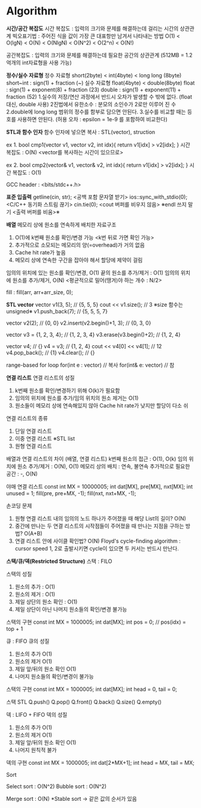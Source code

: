# Algorithm
**시간/공간 복잡도**
시간 복잡도 : 입력의 크기와 문제를 해결하는데 걸리는 시간의 상관관계
빅오표기법 : 주어진 식을 값이 가장 큰 대표항만 남겨서 나타내는 방법
O(1) < O(lgN) < O(N) < O(NlgN) < O(N^2) < O(2^n) < O(N!)

공간복잡도 : 입력의 크기와 문제를 해결하는데 필요한 공간의 상관관계
(512MB = 1.2억개의 int자료형을 사용 가능)

**정수/실수 자료형**
정수 자료형
short(2byte) < int(4byte) < long long (8byte)
short~int : sign(1) + fraction (~)
실수 자료형
float(4byte) < double(8byte)
float : sign(1) + exponent(8) + fraction (23)
double : sign(1) + exponent(11) + fraction (52)
1.실수의 저장/연산 과정에서 반드시 오차가 발생할 수 밖에 없다. (float 대신, double 사용)
2진법에서 유한소수 : 분모의 소인수가 2로만 이루어 진 수
2.double에 long long 범위의 정수를 함부로 담으면 안된다.
3.실수를 비교할 때는 등호를 사용하면 안된다.
(허용 오차 : epsilon = 1e-9 를 포함하여 비교한다)

**STL과 함수 인자**
함수 인자에 넣으면 복사 : STL(vector), struction

ex 1.
bool cmp1(vector<int> v1, vector<int> v2, int idx){
    return v1[idx] > v2[idx];
}
시간 복잡도 : O(N) <vector를 복사하는 시간이 있으므로>

ex 2.
bool cmp2(vector<int>& v1, vector<int>& v2, int idx){
    return v1[idx] > v2[idx];
}
시간 복잡도 : O(1)

GCC header : <bits/stdc++.h>

**표준 입출력**
getline(cin, str); <공백 포함 문자열 받기>
ios::sync_with_stdio(0); <C/C++ 동기화 스트림 끊기>
cin.tie(0); <cout 버퍼를 비우지 않음>
※endl 쓰지 말기 <출력 버퍼를 비움>※

**배열**
메모리 상에 원소를 연속하게 배치한 자료구조
1. O(1)에 k번째 원소를 확인/변경 가능 <k번 뒤로 가면 확인 가능>
2. 추가적으로 소모되는 메모리의 양(=overhead)가 거의 없음
3. Cache hit rate가 높음
4. 메모리 상에 연속한 구간을 잡아야 해서 할당에 제약이 걸림

임의의 위치에 있는 원소를 확인/변경, O(1)
끝의 원소를 추가/제거 : O(1)
임의의 위치에 원소를 추가/제거, O(N) <평균적으로 밀어(땡겨)야 하는 개수 : N/2>

fill : fill(arr, arr+arr_size, 0);

**STL vector**
vector<int> v1(3, 5); // {5, 5, 5}
cout << v1.size(); // 3  ※size 함수는 unsigned※
v1.push_back(7); // {5, 5, 5, 7}

vector<int> v2(2); // {0, 0}
v2.insert(v2.begin()+1, 3); // {0, 3, 0}

vector<int> v3 = {1, 2, 3, 4}; // {1, 2, 3, 4}
v3.erase(v3.begin()+2); // {1, 2, 4}

vector<int> v4; // {}
v4 = v3; // {1, 2, 4}
cout << v4[0] << v4[1]; // 12
v4.pop_back(); // {1}
v4.clear(); // {}

range-based for loop
for(int e : vector) // 복사
for(int& e: vector) // 참

**연결 리스트**
연결 리스트의 성질
1. k번째 원소를 확인/변경하기 위해 O(k)가 필요함
2. 임의의 위치에 원소를 추가/임의 위치의 원소 제거는 O(1)
3. 원소들이 메모리 상에 연속해있지 않아 Cache hit rate가 낮지만 할당이 다소 쉬

연결 리스트의 종류
1. 단일 연결 리스트
2. 이중 연결 리스트 ※STL list
3. 원형 연결 리스트

배열과 연결 리스트의 차이 (배열, 연결 리스트)
k번째 원소의 접근 : O(1), O(k)
임의 위치에 원소 추가/제거 : O(N), O(1)
메모리 상의 배치 : 연속, 불연속
추가적으로 필요한 공간 : -, O(N)

야매 연결 리스트
const int MX = 10000005;
int dat[MX], pre[MX], nxt[MX];
int unused = 1;
fill(pre, pre+MX, -1);
fill(nxt, nxt+MX, -1);

손코딩 문제
1. 원형 연결 리스트 내의 임의의 노드 하나가 주어졌을 때 해당 List의 길이? O(N)
2. 중간에 만나는 두 연결 리스트의 시작점들이 주어졌을 때 만나는 지점을 구하는 방법? O(A+B)
3. 연결 리스트 안에 사이클 확인법? O(N)
Floyd's cycle-finding algorithm : cursor speed 1, 2로 출발시키면 cycle이 있으면 두 커서는 반드시 만난다.

**스택/큐/덱(Restricted Structure)**
스택 : FILO

스택의 성질
1. 원소의 추가 : O(1)
2. 원소의 제거 : O(1)
3. 제일 상단의 원소 확인 : O(1)
4. 제일 상단이 아닌 나머지 원소들의 확인/변경 불가능

스택의 구현
const int MX = 1000005;
int dat[MX];
int pos = 0; // pos(idx) = top + 1

큐 : FIFO
큐의 성질
1. 원소의 추가 O(1)
2. 원소의 제거 O(1)
3. 제일 앞/뒤의 원소 확인 O(1)
4. 나머지 원소들의 확인/변경이 불가능

스택의 구현
const int MX = 1000005;
int dat[MX];
int head = 0, tail = 0;

스택 STL
Q.push()
Q.pop()
Q.front()
Q.back()
Q.size()
Q.empty()

덱 : LIFO + FIFO
덱의 성질
1. 원소의 추가 O(1)
2. 원소의 제거 O(1)
3. 제일 앞/뒤의 원소 확인 O(1)
4. 나머지 원칙적 불가

덱의 구현
const int MX = 1000005;
int dat[2*MX+1];
int head = MX, tail = MX;

Sort

Select sort : O(N^2)
Bubble sort : O(N^2)

Merge sort : O(N)
*Stable sort -> 같은 값의 순서가 있음